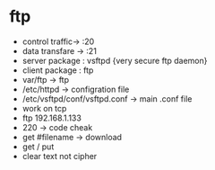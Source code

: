 # ftp

- control traffic-> :20
- data transfare -> :21
-  server package : vsftpd {very secure ftp daemon}
- client package : ftp
- var/ftp -> ftp
-  /etc/httpd -> configration file 
- /etc/vsftpd/conf/vsftpd.conf -> main .conf file
- work on tcp
- ftp 192.168.1.133
- 220 -> code cheak
- get #filename -> download
- get / put
- clear text not cipher